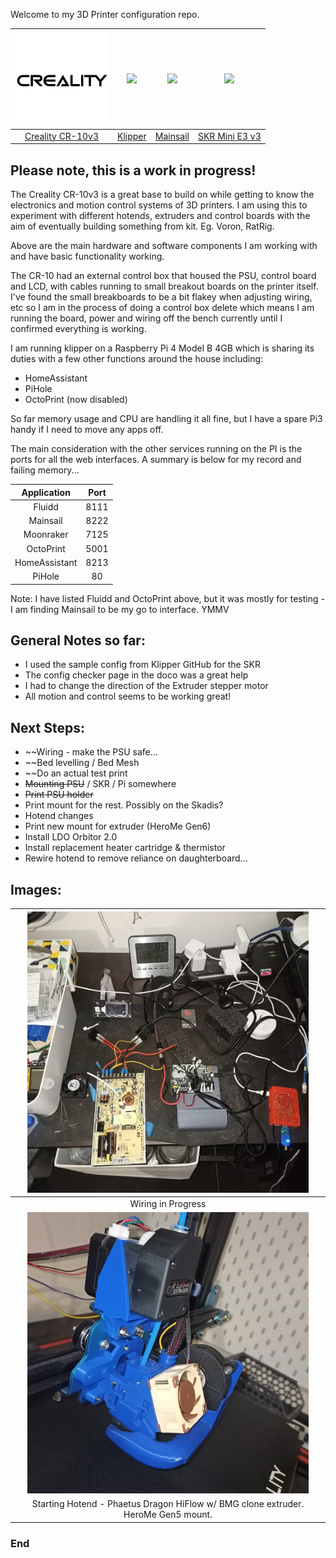 Welcome to my 3D Printer configuration repo. 


| <img src="https://github.com/CarloCamacho/klipper_config/blob/master/images/creality.png" width="150">| <img src="https://www.klipper3d.org/img/klipper-logo.png" width="150">  | <img src="https://raw.githubusercontent.com/mainsail-crew/docs/master/assets/img/logo.png" width="150">   |  <img src="https://avatars.githubusercontent.com/u/38851044?v=4" width="150">
| :------------:| :------------: | :------------: | :------------: |
| [Creality CR-10v3](https://www.creality3dofficial.com/products/creality-cr-10-v3-3d-printer-with-genuine-e3d-direct-drive-extruder-2020-latest-version "Creality CR-10v3")| [Klipper](https://www.klipper3d.org "Klipper")  | [Mainsail](https://docs.mainsail.xyz/ "Mainsail")  | [SKR Mini E3 v3](https://www.biqu.equipment/products/bigtreetech-skr-mini-e3-v2-0-32-bit-control-board-for-ender-3 "SKR Mini E3 v3")  |

## Please note, this is a work in progress! 

The Creality CR-10v3 is a great base to build on while getting to know the electronics and motion control systems of 3D printers.  I am using this to experiment with different hotends, extruders and control boards with the aim of eventually building something from kit. Eg. Voron, RatRig. 

Above are the main hardware and software components I am working with and have basic functionality working. 

The CR-10 had an external control box that housed the PSU, control board and LCD, with cables running to small breakout boards on the printer itself.
I've found the small breakboards to be a bit flakey when adjusting wiring, etc so I am in the process of doing a control box delete which means I am running the board, power and wiring off the bench currently until I confirmed everything is working.  

I am running klipper on a Raspberry Pi 4 Model B 4GB which is sharing its duties with a few other functions around the house including:
- HomeAssistant
- PiHole
- OctoPrint (now disabled)

So far memory usage and CPU are handling it all fine, but I have a spare Pi3 handy if I need to move any apps off. 

The main consideration with the other services running on the PI is the ports for all the web interfaces. A summary is below for my record and failing memory...

| Application  | Port  |
| :------------: | :------------: |
| Fluidd  | 8111  |
| Mainsail  | 8222  |
| Moonraker  | 7125  |
| OctoPrint |  5001  |
| HomeAssistant  | 8213  |
| PiHole  | 80  |

Note: I have listed Fluidd and OctoPrint above, but it was mostly for testing - I am finding Mainsail to be my go to interface.  YMMV

## General Notes so far:
- I used the sample config from Klipper GitHub for the SKR
- The config checker page in the doco was a great help
- I had to change the direction of the Extruder stepper motor
- All motion and control seems to be working great! 

## Next Steps:
- ~~Wiring - make the PSU safe...
- ~~Bed levelling / Bed Mesh
- ~~Do an actual test print
- ~~Mounting PSU~~ / SKR / Pi somewhere
 - ~~Print PSU holder~~
 - Print mount for the rest. Possibly on the Skadis?
- Hotend changes
 - Print new mount for extruder (HeroMe Gen6)
 - Install LDO Orbitor 2.0
 - Install replacement heater cartridge & thermistor
 - Rewire hotend to remove reliance on daughterboard...


## Images:

| <img src="https://github.com/CarloCamacho/klipper_config/blob/master/images/wiring.jpg" width="450">  |
| :------------: |
| Wiring in Progress  |
| <img src="https://github.com/CarloCamacho/klipper_config/blob/master/images/BMGHotend.jpg" width="450">  |
| Starting Hotend - Phaetus Dragon HiFlow w/ BMG clone extruder.   HeroMe Gen5 mount.  |


### End
